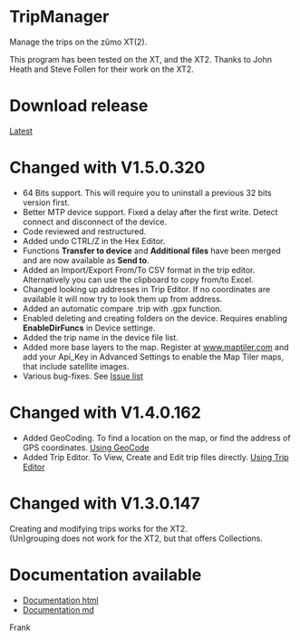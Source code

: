 ﻿# TripManager
Manage the trips on the z&#0361;mo XT(2).<br>

This program has been tested on the XT, and the XT2. Thanks to John Heath and Steve Follen for their work on the XT2.<br>

# Download release
[Latest](https://github.com/FrankBijnen/TripManager/releases/latest)<br>

# Changed with V1.5.0.320
- 64 Bits support. This will require you to uninstall a previous 32 bits version first.
- Better MTP device support. Fixed a delay after the first write. Detect connect and disconnect of the device.
- Code reviewed and restructured.
- Added undo CTRL/Z in the Hex Editor.
- Functions <b>Transfer to device</b> and <b>Additional files</b> have been merged and are now available as <b>Send to</b>.
- Added an Import/Export From/To CSV format in the trip editor. Alternatively you can use the clipboard to copy from/to Excel.
- Changed looking up addresses in Trip Editor. If no coordinates are available it will now try to look them up from address.
- Added an automatic compare .trip with .gpx function.
- Enabled deleting and creating folders on the device. Requires enabling <b>EnableDirFuncs</b> in Device settinge.
- Added the trip name in the device file list.
- Added more base layers to the map. Register at www.maptiler.com and add your Api_Key in Advanced Settings to enable the Map Tiler maps, that include satellite images.
- Various bug-fixes. See [Issue list](https://github.com/FrankBijnen/TripManager/issues/15)

# Changed with V1.4.0.162
- Added GeoCoding. To find a location on the map, or find the address of GPS coordinates.
[Using GeoCode](https://github.com/FrankBijnen/TripManager/blob/main/TripManager/docs/WalkThroughs/11%20Using%20GeoCode.pdf)
- Added Trip Editor. To View, Create and Edit trip files directly.
[Using Trip Editor](https://github.com/FrankBijnen/TripManager/blob/main/TripManager/docs/WalkThroughs/12%20Using%20Trip%20Editor.pdf)

# Changed with V1.3.0.147
Creating and modifying trips works for the XT2.<br>
(Un)grouping does not work for the XT2, but that offers Collections.<br>

# Documentation available

 - [Documentation html](https://htmlpreview.github.io/?https://github.com/FrankBijnen/TripManager/blob/main/TripManager/docsV1.6/index.html)
 - [Documentation md](TripManager/docs/README.md)

Frank
